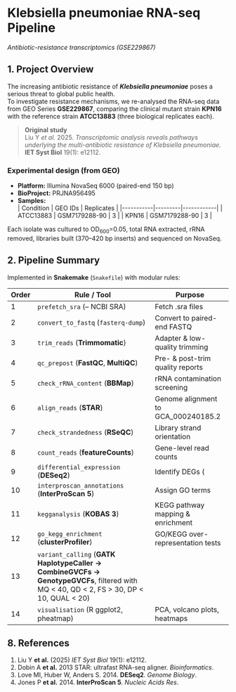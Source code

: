 # Klebsiella pneumoniae RNA-seq Pipeline  
*Antibiotic-resistance transcriptomics (GSE229867)*

## 1. Project Overview
The increasing antibiotic resistance of **_Klebsiella pneumoniae_** poses a serious threat to global public health.  
To investigate resistance mechanisms, we re-analysed the RNA-seq data from GEO Series **GSE229867**, comparing the clinical mutant strain **KPN16** with the reference strain **ATCC13883** (three biological replicates each).

> **Original study**  
> Liu Y *et al.* 2025. *Transcriptomic analysis reveals pathways underlying the multi-antibiotic resistance of Klebsiella pneumoniae.* **IET Syst Biol** 19(1): e12112.  

### Experimental design (from GEO)
- **Platform:** Illumina NovaSeq 6000 (paired-end 150 bp)  
- **BioProject:** PRJNA956495  
- **Samples:**  
  | Condition | GEO IDs | Replicates |
  |-----------|---------|------------|
  | ATCC13883 | GSM7179288-90 | 3 |
  | KPN16     | GSM7179288-90 | 3 |

Each isolate was cultured to OD<sub>600</sub>=0.05, total RNA extracted, rRNA removed, libraries built (370–420 bp inserts) and sequenced on NovaSeq.

## 2. Pipeline Summary
Implemented in **Snakemake** (`Snakefile`) with modular rules:

| Order | Rule / Tool | Purpose |
|-------|-------------|---------|
| 1 | `prefetch_sra` (– NCBI SRA) | Fetch .sra files |
| 2 | `convert_to_fastq` (`fasterq-dump`) | Convert to paired-end FASTQ |
| 3 | `trim_reads` (**Trimmomatic**) | Adapter & low-quality trimming |
| 4 | `qc_prepost` (**FastQC**, **MultiQC**) | Pre- & post-trim quality reports |
| 5 | `check_rRNA_content` (**BBMap**) | rRNA contamination screening |
| 6 | `align_reads` (**STAR**) | Genome alignment to GCA_000240185.2 |
| 7 | `check_strandedness` (**RSeQC**) | Library strand orientation |
| 8 | `count_reads` (**featureCounts**) | Gene-level read counts |
| 9 | `differential_expression` (**DESeq2**) | Identify DEGs (|log₂FC| ≥ 1, FDR ≤ 0.001) |
| 10 | `interproscan_annotations` (**InterProScan 5**) | Assign GO terms |
| 11 | `kegganalysis` (**KOBAS 3**) | KEGG pathway mapping & enrichment |
| 12 | `go_kegg_enrichment` (**clusterProfiler**) | GO/KEGG over-representation tests |
| 13 | `variant_calling` (**GATK HaplotypeCaller → CombineGVCFs → GenotypeGVCFs**, filtered with MQ < 40, QD < 2, FS > 30, DP < 10, QUAL < 20) |
| 14 | `visualisation` (R ggplot2, pheatmap) | PCA, volcano plots, heatmaps |


## 8. References

1. Liu Y **et al.** (2025) *IET Syst Biol* 19(1): e12112.
2. Dobin A **et al.** 2013 STAR: ultrafast RNA-seq aligner. *Bioinformatics*.
3. Love MI, Huber W, Anders S. 2014. **DESeq2**. *Genome Biology*.
4. Jones P **et al.** 2014. **InterProScan 5**. *Nucleic Acids Res*.
